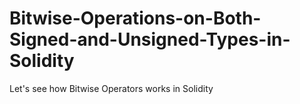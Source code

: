# Bitwise-Operations-on-Both-Signed-and-Unsigned-Types-in-Solidity
Let's see how Bitwise Operators works in Solidity
